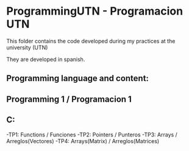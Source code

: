 # ProgrammingUTN - Programacion UTN

This folder contains the code developed during my practices at the university (UTN)

They are developed in spanish.

Programming language and content:
---------------------------------

Programming 1 / Programacion 1
-------------------------------
C:
--
-TP1: Functions / Funciones
-TP2: Pointers / Punteros
-TP3: Arrays  / Arreglos(Vectores)
-TP4: Arrays(Matrix) / Arreglos(Matrices)
